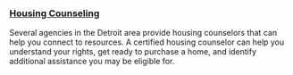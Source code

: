 ### [Housing Counseling](https://housing.state.mi.us/webportal/default.aspx?page=counseling_start)

Several agencies in the Detroit area provide housing counselors that can help you connect to resources. A certified housing counselor can help you understand your rights, get ready to purchase a home, and identify additional assistance you may be eligible for.